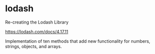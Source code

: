 # lodash
Re-creating the Lodash Library

https://lodash.com/docs/4.17.11

Implementation of ten methods that add new functionality for numbers, strings, objects, and arrays.

